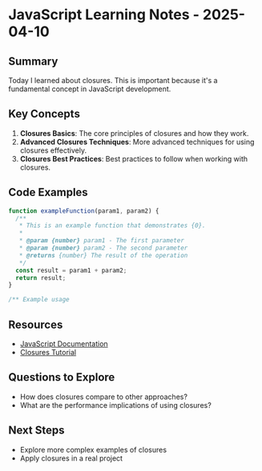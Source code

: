 # JavaScript Learning Notes - 2025-04-10

## Summary

Today I learned about closures. This is important because it's a fundamental concept in JavaScript development.

## Key Concepts

1. **Closures Basics**: The core principles of closures and how they work.
2. **Advanced Closures Techniques**: More advanced techniques for using closures effectively.
3. **Closures Best Practices**: Best practices to follow when working with closures.

## Code Examples

```javascript
function exampleFunction(param1, param2) {
  /**
   * This is an example function that demonstrates {0}.
   *
   * @param {number} param1 - The first parameter
   * @param {number} param2 - The second parameter
   * @returns {number} The result of the operation
   */
  const result = param1 + param2;
  return result;
}

/** Example usage

```

## Resources

- [JavaScript Documentation](https://example.com/javascript-docs)
- [Closures Tutorial](https://example.com/javascript/closures)

## Questions to Explore

- How does closures compare to other approaches?
- What are the performance implications of using closures?

## Next Steps

- Explore more complex examples of closures
- Apply closures in a real project
